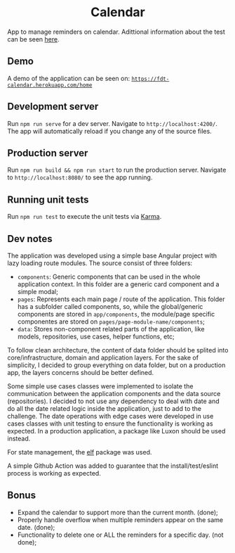 
<h1 align="center">Calendar</h1>

App to manage reminders on calendar. Adittional information about the test can be seen [here](https://github.com/fdttests/calendar/blob/main/challenge.md).

## Demo

A demo of the application can be seen on:  [`https://fdt-calendar.herokuapp.com/home`](https://fdt-calendar.herokuapp.com/home)

## Development server

Run `npm run serve` for a dev server. Navigate to `http://localhost:4200/`. The app will automatically reload if you change any of the source files.

## Production server

Run `npm run build && npm run start` to run the production server. Navigate to `http://localhost:8080/` to see the app running.

## Running unit tests

Run `npm run test` to execute the unit tests via [Karma](https://karma-runner.github.io).

## Dev notes

The application was developed using a simple base Angular project with lazy loading route modules. The source consist of three folders:

- `components`: Generic components that can be used in the whole application context. In this folder are a generic card component and a simple modal;
- `pages`: Represents each main page / route of the application. This folder has a subfolder called components, so, while the global/generic components are stored in `app/components`, the module/page specific componentes are stored on `pages/page-module-name/components`; 
- `data`: Stores non-component related parts of the application, like models, repositories, use cases, helper functions, etc;

To follow clean architecture, the content of data folder should be splited into core/infrastructure, domain and application layers. For the sake of simplicity, I decided to group everything on data folder, but on a production app, the layers concerns should be better defined.

Some simple use cases classes were implemented to isolate the communication between the application components and the data source (repositories). I decided to not use any dependency to deal with date and do all the date related logic inside the application, just to add to the challenge. The date operations with edge cases were developed in use cases classes with unit testing to ensure the functionality is working as expected. In a production application, a package like Luxon should be used instead.

For state management, the [elf](https://github.com/ngneat/elf) package was used.

A simple Github Action was added to guarantee that the install/test/eslint process is working as expected.

## Bonus
- Expand the calendar to support more than the current month. (done);
- Properly handle overflow when multiple reminders appear on the same date. (done);
- Functionality to delete one or ALL the reminders for a specific day. (not done);
